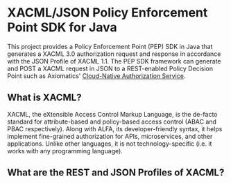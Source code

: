# XACML/JSON Policy Enforcement Point SDK for Java
This project provides a Policy Enforcement Point (PEP) SDK in Java that generates a XACML 3.0 authorization request and response in accordance with the JSON Profile of XACML 1.1.
The PEP SDK framework can generate and POST a XACML request in JSON to a REST-enabled Policy Decision Point such as Axiomatics' [Cloud-Native Authorization Service](https://www.axiomatics.com/blog/cloud-native-authorization-engine-on-kubernetes-cluster-part-1/).
## What is XACML?
XACML, the eXtensible Access Control Markup Language, is the de-facto standard for attribute-based
and policy-based access control (ABAC and PBAC respectively). Along with ALFA, its developer-friendly
syntax, it helps implement fine-grained authorization for APIs, microservices, and other applications.
Unlike other languages, it is not technology-specific (i.e. it works with any programming language).
## What are the REST and JSON Profiles of XACML?
